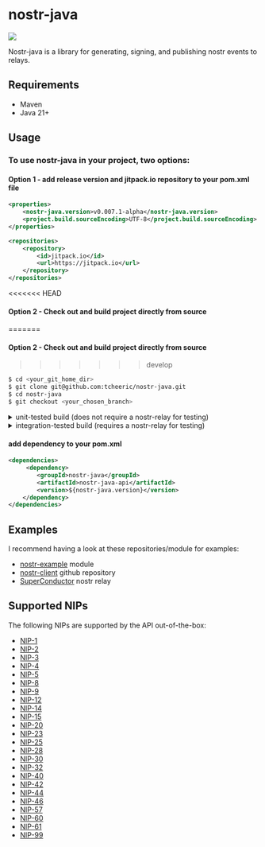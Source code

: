 # nostr-java
[![](https://jitpack.io/v/xyz.tcheeric/nostr-java.svg)](https://jitpack.io/#xyz.tcheeric/nostr-java)

Nostr-java is a library for generating, signing, and publishing nostr events to relays.

## Requirements
- Maven
- Java 21+

## Usage
### To use nostr-java in your project, two options:

#### Option 1 - add release version and jitpack.io repository to your pom.xml file

```xml
<properties>
    <nostr-java.version>v0.007.1-alpha</nostr-java.version>
    <project.build.sourceEncoding>UTF-8</project.build.sourceEncoding>
</properties>
```

```xml
<repositories>
    <repository>
        <id>jitpack.io</id>
        <url>https://jitpack.io</url>
    </repository>
</repositories>
```
<<<<<<< HEAD
#### Option 2 - Check out and build project directly from source  
=======
#### Option 2 - Check out and build project directly from source
>>>>>>> develop

```bash
$ cd <your_git_home_dir>
$ git clone git@github.com:tcheeric/nostr-java.git
$ cd nostr-java
$ git checkout <your_chosen_branch>
```

<details>
  <summary>unit-tested build (does not require a nostr-relay for testing)</summary>

###### maven
    (unix)
      $ ./mvnw clean test
      $ ./mvnw install -Dmaven.test.skip=true

    (windows)
      $ ./mvnw.cmd clean test
      $ ./mvnw.cmd install -Dmaven.test.skip=true


###### gradle

    (unix)
      $ ./gradlew clean test
      $ ./gradlew publishToMavenLocal

    (windows)
      $ ./gradlew.bat clean test
      $ ./gradlew.bat publishToMavenLocal
</details>

<details>
  <summary>integration-tested build (requires a nostr-relay for testing)</summary>

valid relay(s) must **_first_** be defined in [relays.properties](nostr-java-api/src/main/resources/relays.properties) file, then

###### maven
    (unix)
      $ ./mvnw clean install

    (windows)
      $ ./mvnw.cmd clean install

###### gradle
    (unix)
      $ ./gradlew clean check
      $ ./gradlew publishToMavenLocal

    (windows)
      $ ./gradlew.bat clean check
      $ ./gradlew.bat publishToMavenLocal        
</details>

#### add dependency to your pom.xml

```xml
<dependencies>
     <dependency>
        <groupId>nostr-java</groupId>
        <artifactId>nostr-java-api</artifactId>
        <version>${nostr-java.version}</version>
    </dependency>
</dependencies>
```



## Examples
I recommend having a look at these repositories/module for examples:
- [nostr-example](https://github.com/tcheeric/nostr-java/tree/main/nostr-java-examples) module
- [nostr-client](https://github.com/tcheeric/nostr-client) github repository
- [SuperConductor](https://github.com/avlo/superconductor) nostr relay


## Supported NIPs
The following NIPs are supported by the API out-of-the-box:
- [NIP-1](https://github.com/nostr-protocol/nips/blob/master/01.md)
- [NIP-2](https://github.com/nostr-protocol/nips/blob/master/02.md)
- [NIP-3](https://github.com/nostr-protocol/nips/blob/master/03.md)
- [NIP-4](https://github.com/nostr-protocol/nips/blob/master/04.md)
- [NIP-5](https://github.com/nostr-protocol/nips/blob/master/05.md)
- [NIP-8](https://github.com/nostr-protocol/nips/blob/master/08.md)
- [NIP-9](https://github.com/nostr-protocol/nips/blob/master/09.md)
- [NIP-12](https://github.com/nostr-protocol/nips/blob/master/12.md)
- [NIP-14](https://github.com/nostr-protocol/nips/blob/master/14.md)
- [NIP-15](https://github.com/nostr-protocol/nips/blob/master/15.md)
- [NIP-20](https://github.com/nostr-protocol/nips/blob/master/20.md)
- [NIP-23](https://github.com/nostr-protocol/nips/blob/master/23.md)
- [NIP-25](https://github.com/nostr-protocol/nips/blob/master/25.md)
- [NIP-28](https://github.com/nostr-protocol/nips/blob/master/28.md)
- [NIP-30](https://github.com/nostr-protocol/nips/blob/master/30.md)
- [NIP-32](https://github.com/nostr-protocol/nips/blob/master/32.md)
- [NIP-40](https://github.com/nostr-protocol/nips/blob/master/40.md)
- [NIP-42](https://github.com/nostr-protocol/nips/blob/master/42.md)
- [NIP-44](https://github.com/nostr-protocol/nips/blob/master/44.md)
- [NIP-46](https://github.com/nostr-protocol/nips/blob/master/46.md)
- [NIP-57](https://github.com/nostr-protocol/nips/blob/master/57.md)
- [NIP-60](https://github.com/nostr-protocol/nips/blob/master/60.md)
- [NIP-61](https://github.com/nostr-protocol/nips/blob/master/61.md)
- [NIP-99](https://github.com/nostr-protocol/nips/blob/master/99.md)
